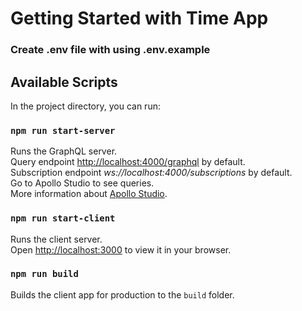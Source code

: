 # Getting Started with Time App

### Create **.env** file with using **.env.example**

## Available Scripts

In the project directory, you can run:

### `npm run start-server`

Runs the GraphQL server.\
Query endpoint [http://localhost:4000/graphql](http://localhost:4000/graphql) by default.\
Subscription endpoint *ws://localhost:4000/subscriptions* by default.\
Go to Apollo Studio to see queries.\
More information about [Apollo Studio](https://www.apollographql.com/docs/studio/getting-started/).

### `npm run start-client`

Runs the client server.\
Open [http://localhost:3000](http://localhost:3000) to view it in your browser.

### `npm run build`

Builds the client app for production to the `build` folder.
